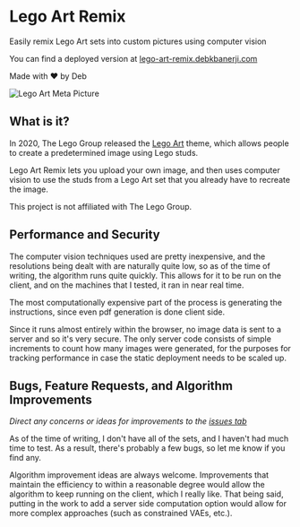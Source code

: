 # Lego Art Remix
Easily remix Lego Art sets into custom pictures using computer vision

You can find a deployed version at [lego-art-remix.debkbanerji.com](https://lego-art-remix.debkbanerji.com/)

Made with ♥ by Deb

![Lego Art Meta Picture](https://raw.githubusercontent.com/debkbanerji/lego-art-remix/master/app/favicon.png)

## What is it?
In 2020, The Lego Group released the [Lego Art](https://www.lego.com/en-us/campaigns/art) theme, which allows people to create a predetermined image using Lego studs.

Lego Art Remix lets you upload your own image, and then uses computer vision to use the studs from a Lego Art set that you already have to recreate the image.

This project is not affiliated with The Lego Group.

## Performance and Security
The computer vision techniques used are pretty inexpensive, and the resolutions being dealt with are naturally quite low, so as of the time of writing, the algorithm runs quite quickly. This allows for it to be run on the client, and on the machines that I tested, it ran in near real time.

The most computationally expensive part of the process is generating the instructions, since even pdf generation is done client side.

Since it runs almost entirely within the browser, no image data is sent to a server and so it's very secure. The only server code consists of simple increments to count how many images were generated, for the purposes for tracking performance in case the static deployment needs to be scaled up.

## Bugs, Feature Requests, and Algorithm Improvements
*Direct any concerns or ideas for improvements to the [issues tab](https://github.com/debkbanerji/lego-art-remix/issues)*

As of the time of writing, I don't have all of the sets, and I haven't had much time to test. As a result, there's probably a few bugs, so let me know if you find any.

Algorithm improvement ideas are always welcome. Improvements that maintain the efficiency to within a reasonable degree would allow the algorithm to keep running on the client, which I really like. That being said, putting in the work to add a server side computation option would allow for more complex approaches (such as constrained VAEs, etc.).
